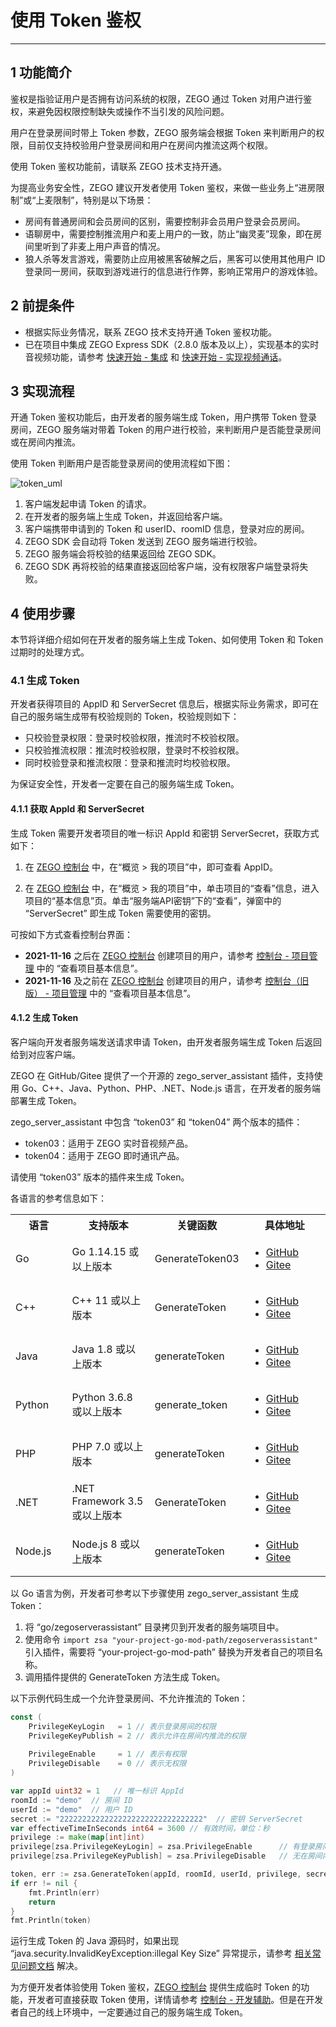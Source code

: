 # 使用 Token 鉴权

---

## 1 功能简介

鉴权是指验证用户是否拥有访问系统的权限，ZEGO 通过 Token 对用户进行鉴权，来避免因权限控制缺失或操作不当引发的风险问题。

用户在登录房间时带上 Token 参数，ZEGO 服务端会根据 Token 来判断用户的权限，目前仅支持校验用户登录房间和用户在房间内推流这两个权限。

<div class="mk-warning">

使用 Token 鉴权功能前，请联系 ZEGO 技术支持开通。

</div>

为提高业务安全性，ZEGO 建议开发者使用 Token 鉴权，来做一些业务上“进房限制”或“上麦限制”，特别是以下场景：

- 房间有普通房间和会员房间的区别，需要控制非会员用户登录会员房间。
- 语聊房中，需要控制推流用户和麦上用户的一致，防止“幽灵麦”现象，即在房间里听到了非麦上用户声音的情况。
- 狼人杀等发言游戏，需要防止应用被黑客破解之后，黑客可以使用其他用户 ID 登录同一房间，获取到游戏进行的信息进行作弊，影响正常用户的游戏体验。

## 2 前提条件

- 根据实际业务情况，联系 ZEGO 技术支持开通 Token 鉴权功能。
- 已在项目中集成 ZEGO Express SDK（2.8.0 版本及以上），实现基本的实时音视频功能，请参考 [快速开始 - 集成](!ExpressVideoSDK-Integration/SDK_Integration) 和 [快速开始 - 实现视频通话](!ExpressVideoSDK-Integration/Solution_Implementation)。


## 3 实现流程

开通 Token 鉴权功能后，由开发者的服务端生成 Token，用户携带 Token 登录房间，ZEGO 服务端对带着 Token 的用户进行校验，来判断用户是否能登录房间或在房间内推流。

使用 Token 判断用户是否能登录房间的使用流程如下图：

![token_uml](https://doc-media.zego.im/sdk-doc/Pics/QuickStart/token_uml.png)

1. 客户端发起申请 Token 的请求。
2. 在开发者的服务端上生成 Token，并返回给客户端。
3. 客户端携带申请到的 Token 和 userID、roomID 信息，登录对应的房间。
4. ZEGO SDK 会自动将 Token 发送到 ZEGO 服务端进行校验。
5. ZEGO 服务端会将校验的结果返回给 ZEGO SDK。
6. ZEGO SDK 再将校验的结果直接返回给客户端，没有权限客户端登录将失败。


## 4 使用步骤

本节将详细介绍如何在开发者的服务端上生成 Token、如何使用 Token 和 Token 过期时的处理方式。

### 4.1 生成 Token

开发者获得项目的 AppID 和 ServerSecret 信息后，根据实际业务需求，即可在自己的服务端生成带有校验规则的 Token，校验规则如下：

- 只校验登录权限：登录时校验权限，推流时不校验权限。
- 只校验推流权限：推流时校验权限，登录时不校验权限。
- 同时校验登录和推流权限：登录和推流时均校验权限。


<div class="mk-warning">

为保证安全性，开发者一定要在自己的服务端生成 Token。

</div>


#### 4.1.1 获取 AppId 和 ServerSecret

生成 Token 需要开发者项目的唯一标识 AppId 和密钥 ServerSecret，获取方式如下：

1. 在 [ZEGO 控制台](https://console.zego.im/) 中，在“概览 > 我的项目”中，即可查看 AppID。


2. 在 [ZEGO 控制台](https://console.zego.im/) 中，在“概览 > 我的项目”中，单击项目的“查看”信息，进入项目的“基本信息”页。单击“服务端API密钥”下的“查看”，弹窗中的 “ServerSecret” 即生成 Token 需要使用的密钥。


<div class = 'mk-hint'>

可按如下方式查看控制台界面：
- **2021-11-16** 之后在 [ZEGO 控制台](https://console.zego.im) 创建项目的用户，请参考 [控制台 - 项目管理](12107#3)  中的 “查看项目基本信息”。
- **2021-11-16** 及之前在 [ZEGO 控制台](https://console.zego.im) 创建项目的用户，请参考  [控制台（旧版） - 项目管理](1265#3)  中的 “查看项目基本信息”。
</div>



#### 4.1.2 生成 Token

客户端向开发者服务端发送请求申请 Token，由开发者服务端生成 Token 后返回给到对应客户端。

ZEGO 在 GitHub/Gitee 提供了一个开源的 zego_server_assistant 插件，支持使用 Go、C++、Java、Python、PHP、.NET、Node.js 语言，在开发者的服务端部署生成 Token。


<div class = 'mk-warning'>

zego_server_assistant 中包含 “token03” 和 “token04” 两个版本的插件：

- token03：适用于 ZEGO 实时音视频产品。
- token04：适用于 ZEGO 即时通讯产品。

请使用 “token03” 版本的插件来生成 Token。

</div>

各语言的参考信息如下：

<table>
  <colgroup>
    <col width="20%">
    <col width="30%">
    <col width="20%">
    <col width="30%">
  </colgroup>
  <tbody><tr>
    <th>语言</th>
    <th>支持版本</th>
    <th>关键函数</th>
    <th>具体地址</th>
  </tr>
  <tr>
    <td>Go</td>
    <td>Go 1.14.15 或以上版本</td>
    <td>GenerateToken03</td>
    <td><ul><li><a target="_blank" href="https://github.com/zegoim/zego_server_assistant/blob/release/github/token/go/src/token03">GitHub</a></li><li><a target="_blank" href="https://gitee.com/zegodev_admin/zego_server_assistant/blob/release/github/token/go/src/token03">Gitee</a></li></ul></td>
  </tr>
  <tr>
    <td>C++</td>
    <td>C++ 11 或以上版本</td>
    <td>GenerateToken</td>
    <td><ul><li><a target="_blank" href="https://github.com/zegoim/zego_server_assistant/blob/release/github/token/c%2B%2B/token03">GitHub</a></li><li><a target="_blank" href="https://gitee.com/zegodev_admin/zego_server_assistant/tree/release/github/token/c++/token03">Gitee</a></li></ul></td>
  </tr>
  <tr>
    <td>Java</td>
    <td>Java 1.8 或以上版本</td>
    <td>generateToken</td>
    <td><ul><li><a target="_blank" href="https://github.com/zegoim/zego_server_assistant/tree/release/github/token/java/token03">GitHub</a></li><li><a target="_blank" href="https://gitee.com/zegodev_admin/zego_server_assistant/tree/release/github/token/java/token03">Gitee</a></li></ul></td>
  </tr>
  <tr>
    <td>Python</td>
    <td>Python 3.6.8 或以上版本</td>
    <td>generate_token</td>
    <td><ul><li><a target="_blank" href="https://github.com/zegoim/zego_server_assistant/tree/release/github/token/python/token03">GitHub</a></li><li><a target="_blank" href="https://gitee.com/zegodev_admin/zego_server_assistant/tree/release/github/token/python/token03">Gitee</a></li></ul></td>
  </tr>
  <tr>
    <td>PHP</td>
    <td>PHP 7.0 或以上版本</td>
    <td>generateToken</td>
    <td><ul><li><a target="_blank" href="https://github.com/zegoim/zego_server_assistant/tree/release/github/token/php/token03">GitHub</a></li><li><a target="_blank" href="https://gitee.com/zegodev_admin/zego_server_assistant/tree/release/github/token/php/token03">Gitee</a></li></ul></td>
  </tr>
  <tr>
    <td>.NET</td>
    <td>.NET Framework 3.5 或以上版本</td>
    <td>GenerateToken</td>
    <td><ul><li><a target="_blank" href="https://github.com/zegoim/zego_server_assistant/tree/release/github/token/.net/token03">GitHub</a></li><li><a target="_blank" href="https://gitee.com/zegodev_admin/zego_server_assistant/tree/release/github/token/.net/token03">Gitee</a></li></ul></td>
  </tr>
  <tr>
    <td>Node.js</td>
    <td>Node.js 8 或以上版本</td>
    <td>generateToken</td>
    <td><ul><li><a target="_blank" href="https://github.com/zegoim/zego_server_assistant/tree/release/github/token/nodejs/token03">GitHub</a></li><li><a target="_blank" href="https://gitee.com/zegodev_admin/zego_server_assistant/tree/release/github/token/nodejs/token03">Gitee</a></li></ul></td>
  </tr>
</tbody></table>


以 Go 语言为例，开发者可参考以下步骤使用 zego_server_assistant 生成 Token：

1. 将 “go/zegoserverassistant” 目录拷贝到开发者的服务端项目中。
2. 使用命令 `import zsa "your-project-go-mod-path/zegoserverassistant"` 引入插件，需要将 “your-project-go-mod-path” 替换为开发者自己的项目名称。
3. 调用插件提供的 GenerateToken 方法生成 Token。


以下示例代码生成一个允许登录房间、不允许推流的 Token：

```go
const (
	PrivilegeKeyLogin   = 1 // 表示登录房间的权限
	PrivilegeKeyPublish = 2 // 表示允许在房间内推流的权限
  
	PrivilegeEnable     = 1 // 表示有权限
	PrivilegeDisable    = 0 // 表示无权限
)

var appId uint32 = 1   // 唯一标识 AppId
roomId := "demo"  // 房间 ID
userId := "demo"  // 用户 ID
secret := "22222222222222222222222222222222"  // 密钥 ServerSecret
var effectiveTimeInSeconds int64 = 3600 // 有效时间，单位：秒
privilege := make(map[int]int)
privilege[zsa.PrivilegeKeyLogin] = zsa.PrivilegeEnable      // 有登录房间权限
privilege[zsa.PrivilegeKeyPublish] = zsa.PrivilegeDisable   // 无在房间内推流权限

token, err := zsa.GenerateToken(appId, roomId, userId, privilege, secret, effectiveTimeInSeconds)
if err != nil {
    fmt.Println(err)
    return
}
fmt.Println(token)
```



<div class="mk-warning">


运行生成 Token 的 Java 源码时，如果出现 “java.security.InvalidKeyException:illegal Key Size” 异常提示，请参考 [相关常见问题文档](/faq/java_illegal_key_size_solution?product=ExpressVideo&platform=all) 解决。
</div>



为方便开发者体验使用 Token 鉴权，[ZEGO 控制台](https://console.zego.im/) 提供生成临时 Token 的功能，开发者可直接获取 Token 使用，详情请参考 [控制台 - 开发辅助](#16309)。但是在开发者自己的线上环境中，一定要通过自己的服务端生成 Token。














